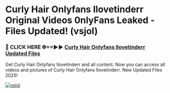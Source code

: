# Curly Hair Onlyfans Ilovetinderr Original Videos 0nlyFans Leaked - Files Updated! (vsjol)

<h3>🔴 CLICK HERE 🌐==►► <a href="https://tinyurl.com/x26r9saj" rel="nofollow">Curly Hair Onlyfans Ilovetinderr Updated Files</a></h3>

Get Curly Hair Onlyfans Ilovetinderr and all content. Now you can access all videos and pictures of Curly Hair Onlyfans Ilovetinderr. New Updated Files 2025!

[![vsjol](https://i.imgur.com/LkgZPqh.gif)](https://tinyurl.com/x26r9saj)

